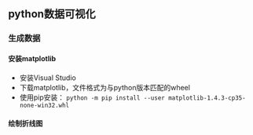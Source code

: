 ## python数据可视化

### 生成数据

#### 安装matplotlib

- 安装Visual Studio
- 下载matplotlib，文件格式为与python版本匹配的wheel
- 使用pip安装： `python -m pip install --user matplotlib-1.4.3-cp35-none-win32.whl`

#### 绘制折线图

